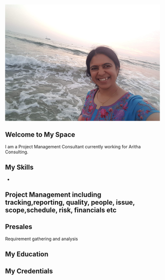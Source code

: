  ![Uma A](20201228_181659.jpg)

## Welcome to My Space
I am a Project Management Consultant currently working for Aritha Consulting.


## My Skills
- 
Project Management including tracking,reporting, quality, people, issue, scope,schedule, risk, financials etc
-
Presales
-
Requirement gathering and analysis

## My Education



## My Credentials
